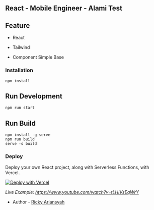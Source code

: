 ## React - Mobile Engineer - Alami Test

## Feature

- React

- Tailwind

- Component Simple Base

### Installation

``` 
npm install 
```

## Run Development
```
npm run start
```

## Run Build
```
npm install -g serve
npm run build
serve -s build
```

### Deploy 

Deploy your own React project, along with Serverless Functions, with Vercel.

[![Deploy with Vercel](https://vercel.com/button)](https://vercel.com/import/project?template=https://github.com/vercel/vercel/tree/master/examples/create-react-app-functions)

_Live Example: https://www.youtube.com/watch?v=tLHIVsEqWrY_



- Author - [Ricky Ariansyah](https://linkedin.com/in/rickyarians/)

